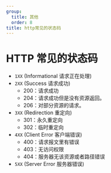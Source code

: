 ```yaml
---
group:
  title: 其他
  order: 8
title: http常见的状态码
---
```


# HTTP 常见的状态码

- `1XX` (Informational 请求正在处理)
- `2XX` (Success 请求成功)
  - 200：请求成功
  - 204：请求成功但是没有资源返回。
  - 206：对部分资源的请求。
- `3XX` (Redirection 重定向)
  - 301：永久重定向
  - 302：临时重定向
- `4XX` (Client Error 客户端错误)
  - 400：请求报文里有错误
  - 403：无访问权限
  - 404：服务器无该资源或者路径错误
- `5XX` (Server Error 服务器错误)
